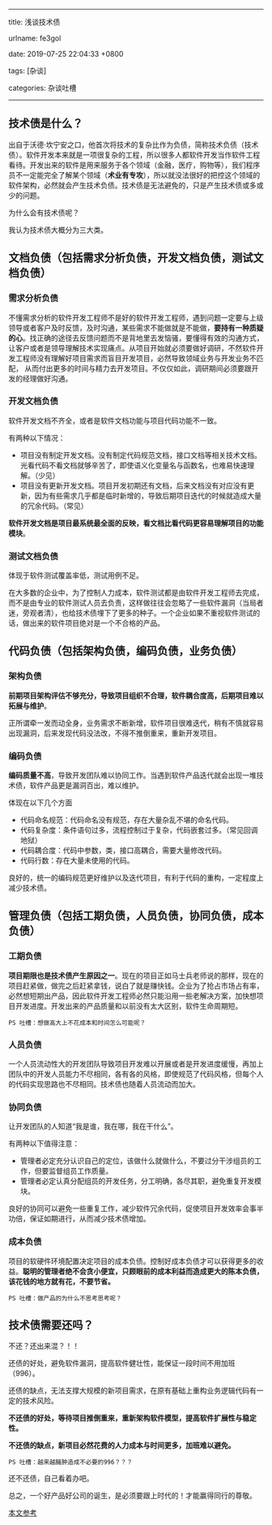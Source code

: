 
---

title: 浅谈技术债

urlname: fe3gol

date: 2019-07-25 22:04:33 +0800

tags: [杂谈]

categories: 杂谈吐槽

---


<a name="59xki"></a>
## **技术债是什么？**

出自于沃德·坎宁安之口，他首次将技术的复杂比作为负债，简称技术负债（技术债）。软件开发本来就是一项很复杂的工程，所以很多人都软件开发当作软件工程看待。开发出来的软件是用来服务于各个领域（金融，医疗，购物等），我们程序员不一定能完全了解某个领域（**术业有专攻**），所以就没法很好的把控这个领域的软件架构，必然就会产生技术负债。技术债是无法避免的，只是产生技术债或多或少的问题。

为什么会有技术债呢？

我认为技术债大概分为三大类。

<a name="4841f34a"></a>
## **文档负债（包括需求分析负债，开发文档负债，测试文档负债）**

<a name="d98920bb"></a>
### **需求分析负债**

不懂需求分析的软件开发工程师不是好的软件开发工程师，遇到问题一定要与上级领导或者客户及时反馈，及时沟通，某些需求不能做就是不能做，**要持有一种质疑的心**。找正确的途径去反馈问题而不是背地里去发恼骚，要懂得有效的沟通方式，让客户或者是领导理解技术实现痛点。从项目开始就必须要做好调研，不然软件开发工程师没有理解好项目需求而盲目开发项目，必然导致领域业务与开发业务不匹配， 从而付出更多的时间与精力去开发项目。不仅仅如此，调研期间必须要跟开发的经理做好沟通。

<a name="5aaa1d7e"></a>
### **开发文档负债**

软件开发文档不齐全，或者是软件文档功能与项目代码功能不一致。

有两种以下情况：

- 项目没有制定开发文档。没有制定代码规范文档，接口文档等相关技术文档。光看代码不看文档就够辛苦了，即使语义化变量名与函数名，也难易快速理解。（少见）
- 项目没有更新开发文档。项目开发初期还有文档，后来文档没有对应没有更新，因为有些需求几乎都是临时新增的，导致后期项目迭代的时候就造成大量的冗余代码。（常见）

**软件开发文档是项目最系统最全面的反映，看文档比看代码更容易理解项目的功能模块**。

<a name="e04d6111"></a>
### **测试文档负债**

体现于软件测试覆盖率低，测试用例不足。

在大多数的企业中，为了控制人力成本，软件测试都是由软件开发工程师去完成，而不是由专业的软件测试人员去负责，这样做往往会忽略了一些软件漏洞（当局者迷，旁观者清），也给技术债埋下了更多的种子。一个企业如果不重视软件测试的话，做出来的软件项目绝对是一个不合格的产品。

<a name="4b34299f"></a>
## 代码负债（包括架构负债，编码负债，业务负债）

<a name="cef02ea1"></a>
### **架构负债**

**前期项目架构评估不够充分，导致项目组织不合理，软件耦合度高，后期项目难以拓展与维护**。

正所谓牵一发而动全身，业务需求不断新增，软件项目很难迭代，稍有不慎就容易出现漏洞，后来发现代码没法改，不得不推倒重来，重新开发项目。

<a name="f5469fe6"></a>
### **编码负债**

**编码质量不高**，导致开发团队难以协同工作。当遇到软件产品迭代就会出现一堆技术债，软件产品更是漏洞百出，难以维护。

体现在以下几个方面

- 代码命名规范：代码命名没有规范，存在大量杂乱不堪的命名代码。
- 代码复杂度：条件语句过多，流程控制过于复杂，代码嵌套过多。（常见回调地狱）
- 代码耦合度：代码中参数，类，接口高耦合，需要大量修改代码。
- 代码行数：存在大量未使用的代码。

良好的，统一的编码规范更好维护以及迭代项目，有利于代码的重构，一定程度上减少技术债。

<a name="ebbb0efa"></a>
## **管理负债（包括工期负债，人员负债，协同负债，成本负债）**

<a name="27f6db0c"></a>
### **工期负债**

**项目期限也是技术债产生原因之一**。现在的项目正如马士兵老师说的那样，现在的项目赶紧做，做完之后赶紧拿钱，说白了就是赚快钱。企业为了抢占市场占有率，必然想短期出产品，因此软件开发工程师必然只能沿用一些老解决方案，加快想项目开发进度。开发出来的产品质量和以前没有太大区别，软件生命周期短。

`PS 吐槽：想做高大上不花成本和时间怎么可能呢？`

<a name="96fee94f"></a>
### **人员负债**

一个人员流动性大的开发团队导致项目开发难以开展或者是开发进度缓慢，再加上团队中的开发人员能力不尽相同，各有各的风格，即使规范了代码风格，但每个人的代码实现思路也不尽相同。技术债也随着人员流动而加大。

<a name="8d6cd195"></a>
### **协同负债**

让开发团队的人知道“我是谁，我在哪，我在干什么”。

有两种以下值得注意：

- 管理者必定充分认识自己的定位，该做什么就做什么，不要过分干涉组员的工作，但要监督组员工作质量。
- 管理者必定认真分配组员的开发任务，分工明确，各尽其职，避免重复开发模块。

良好的协同可以避免一些重复工作，减少软件冗余代码，促使项目开发效率会事半功倍，保证如期进行，从而减少技术债增加。

<a name="8e5dee3b"></a>
### **成本负债**

项目的软硬件环境配置决定项目的成本负债。控制好成本负债才可以获得更多的收益。**聪明的管理者绝不会贪小便宜，只顾眼前的成本利益而造成更大的陈本负债，该花钱的地方就有花，不要节省。**

`PS 吐槽：做产品的为什么不思考思考呢？`

<a name="74ffd8bb"></a>
## **技术债需要还吗？**

不还？还出来混？！！

还债的好处，避免软件漏洞，提高软件健壮性，能保证一段时间不用加班（996）。

还债的缺点，无法支撑大规模的新项目需求，在原有基础上重构业务逻辑代码有一定的技术风险。

**不还债的好处，等待项目推倒重来，重新架构软件模型，提高软件扩展性与稳定性。**

**不还债的缺点，新项目必然花费的人力成本与时间更多，加班难以避免。**

`PS 吐槽：越来越臃肿造成不必要的996？？？`

还不还债，自己看着办吧。

总之，一个好产品好公司的诞生，是必须要跟上时代的！才能赢得同行的尊敬。

[本文参考](http://www.cnblogs.com/Sroot/p/9110835.html)

